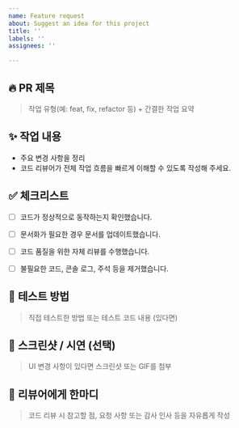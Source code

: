 ```yaml
---
name: Feature request
about: Suggest an idea for this project
title: ''
labels: ''
assignees: ''

---
```


## 🔥 PR 제목  
> 작업 유형(예: feat, fix, refactor 등) + 간결한 작업 요약  


## ✨ 작업 내용
- 주요 변경 사항을  정리
- 코드 리뷰어가 전체 작업 흐름을 빠르게 이해할 수 있도록 작성해 주세요.


## ✅ 체크리스트  
- [ ] 코드가 정상적으로 동작하는지 확인했습니다.
- [ ] 문서화가 필요한 경우 문서를 업데이트했습니다.
- [ ] 코드 품질을 위한 자체 리뷰를 수행했습니다.
- [ ] 불필요한 코드, 콘솔 로그, 주석 등을 제거했습니다.


## 🚀 테스트 방법  
> 직접 테스트한 방법 또는 테스트 코드 내용 (있다면)


## 📸 스크린샷 / 시연 (선택)  
> UI 변경 사항이 있다면 스크린샷 또는 GIF를 첨부


## 🙏 리뷰어에게 한마디  
> 코드 리뷰 시 참고할 점, 요청 사항 또는 감사 인사 등을 자유롭게 작성
